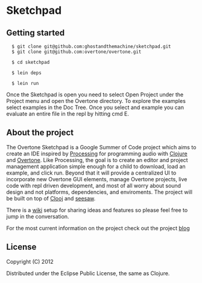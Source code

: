 # Sketchpad
## Getting started
   
      $ git clone git@github.com:ghostandthemachine/sketchpad.git
      $ git clone git@github.com:overtone/overtone.git

      $ cd sketchpad

      $ lein deps

      $ lein run

Once the Sketchpad is open you need to select Open Project under the Project
menu and open the Overtone directory.
To explore the examples select examples in the Doc Tree. Once you select and
example you can evaluate an entire file in the repl by hitting cmd E. 

## About the project

The Overtone Sketchpad is a Google Summer of Code project which aims to create an IDE inspired by [Processing](processing.org) for programming audio with [Clojure](clojure.org) and [Overtone](http://overtone.github.com/). Like Processing, the goal is to create an editor and project management application simple enough for a child to download, load an example, and click run. Beyond that it will provide a centralized UI to incorporate new Overtone GUI elements, manage Overtone projects, live code with repl driven development, and most of all worry about sound design and not platforms, dependencies, and enviroments. The project will be built on top of [Clooj](https://github.com/arthuredelstein/clooj) and [seesaw](https://github.com/daveray/seesaw). 

There is a [wiki](https://github.com/ghostandthemachine/sketchpad/wiki/Overtone-Sketchpad-Features-and-Design-Wiki) setup for sharing ideas and features so please feel free to jump in the conversation. 

For the most current information on the project check out the project
[blog](http://ghostandthemachine.github.com/sketchpad/)

## License

Copyright (C) 2012 

Distributed under the Eclipse Public License, the same as Clojure.

